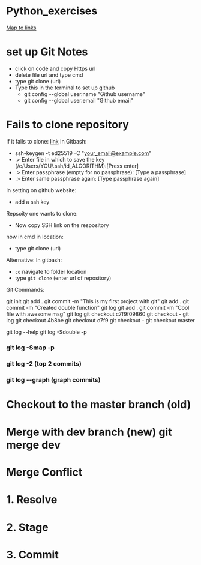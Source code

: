 # Python_exercises

[Map to links](https://whimsical.com/python-data-types-classification-Q967VqqPXDmUW5QPjXgdK2)


# set up Git Notes

- click on code  and copy Https url
- delete file url and type cmd
- type git clone (url)
- Type this in the terminal to set up github
    - git config --global user.name "Github username"
    - git config --global user.email "Github email"


# Fails to clone repository
If it fails to clone: [link](https://docs.github.com/en/authentication/connecting-to-github-with-ssh/generating-a-new-ssh-key-and-adding-it-to-the-ssh-agent)
In Gitbash: 
- ssh-keygen -t ed25519 -C "your_email@example.com"
- .> Enter file in which to save the key (/c/Users/YOU/.ssh/id_ALGORITHM):[Press enter]
- .> Enter passphrase (empty for no passphrase): [Type a passphrase]
- .> Enter same passphrase again: [Type passphrase again]

In setting on github website: 
- add a ssh key 

Repsoity one wants to clone:
- Now copy SSH link on the respository 

now in cmd in location:
- type git clone (url)

Alternative:
In gitbash:
- `cd` navigate to folder location
-  type `git clone` (enter url of repository)


Git Commands:

git init
git add .
git commit -m "This is my first project with git"
git add .
git commit -m "Created double function"
git log
git add .
git commit -m "Cool file with awesome msg"
git log
git checkout c7f9f09860
git checkout -
git log
git checkout 4b8be
git checkout c7f9
git checkout -
git checkout master

git log --help
git log -Sdouble -p


### git log -Smap -p
### git log -2 (top 2 commits)
### git log --graph (graph commits)

# Checkout to the master branch (old)
# Merge with dev branch (new) git merge dev

# Merge Conflict
# 1. Resolve
# 2. Stage
# 3. Commit